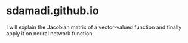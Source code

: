 # sdamadi.github.io
I will explain the Jacobian matrix of a vector-valued function and finally apply it on neural network function.
